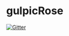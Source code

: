 # gulpicRose

[![Gitter](https://badges.gitter.im/Join%20Chat.svg)](https://gitter.im/iamolivinius/gulpicRose?utm_source=badge&utm_medium=badge&utm_campaign=pr-badge&utm_content=badge)